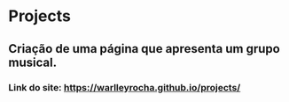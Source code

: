 # Projects

## Criação de uma página que apresenta um grupo musical.

### Link do site: https://warlleyrocha.github.io/projects/

